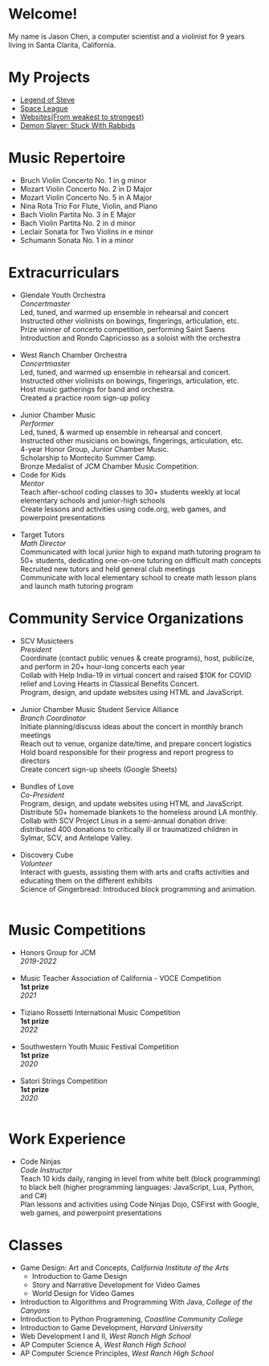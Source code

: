 # Welcome!
My name is Jason Chen, a computer scientist and a violinist for 9 years living in Santa Clarita, California.

# My Projects
<ul>
<li><a href="https://github.com/Jchen050605/ZeldaGame/tree/master">Legend of Steve</a></li>
<li><a href="https://github.com/Jchen050605/mario.git">Space League</a></li>
<li><a href="https://sites.google.com/my.hartdistrict.org/byjasonchenper3/home">Websites(From weakest to strongest)</a></li>
<li><a href="https://github.com/Jchen050605/DemonSlayerGame.git">Demon Slayer: Stuck With Rabbids</a></li>
</ul>

# Music Repertoire
<ul>
  <li>Bruch Violin Concerto No. 1 in g minor</li>
  <li>Mozart Violin Concerto No. 2 in D Major</li>
  <li>Mozart Violin Concerto No. 5 in A Major</li>
  <li>Nina Rota Trio For Flute, Violin, and Piano</li>
  <li>Bach Violin Partita No. 3 in E Major</li>
  <li>Bach Violin Partita No. 2 in d minor</li>
  <li>Leclair Sonata for Two Violins in e minor</li>
  <li>Schumann Sonata No. 1 in a minor</li>
</ul>

# Extracurriculars
<ul>
  <li>
    Glendale Youth Orchestra<br>
    <em>Concertmaster</em><br>
    Led, tuned, and warmed up ensemble in rehearsal and concert<br>
    Instructed other violinists on bowings, fingerings, articulation, etc.<br>
    Prize winner of concerto competition, performing Saint Saens Introduction and Rondo Capriciosso as a soloist with the orchestra<br>
  </li>
  <br>
  <li>
    West Ranch Chamber Orchestra<br>
    <em>Concertmaster</em><br>
    Led, tuned, and warmed up ensemble in rehearsal and concert.<br>
    Instructed other violinists on bowings, fingerings, articulation, etc.<br>
    Host music gatherings for band and orchestra.<br>
    Created a practice room sign-up policy<br>
  </li>
  <br>
  <li>
    Junior Chamber Music<br>
    <em>Performer</em><br>
    Led, tuned, & warmed up ensemble in rehearsal and concert.<br>
    Instructed other musicians on bowings, fingerings, articulation, etc.<br>
    4-year Honor Group, Junior Chamber Music.<br>
    Scholarship to Montecito Summer Camp.<br>
    Bronze Medalist of JCM Chamber Music Competition.<br>
  </li>
  <li>
    Code for Kids<br>
    <em>Mentor</em><br>
    Teach after-school coding classes to 30+ students weekly at local elementary schools and junior-high schools<br>
    Create lessons and activities using code.org, web games, and powerpoint presentations<br>
  </li>
  <br>
  <li>
    Target Tutors<br>
    <em>Math Director</em><br>
    Communicated with local junior high to expand math tutoring program to 50+ students, dedicating one-on-one tutoring on difficult math concepts<br>
    Recruited new tutors and held general club meetings<br>
    Communicate with local elementary school to create math lesson plans and launch math tutoring program<br>
  </li>
</ul>

# Community Service Organizations
<ul>
  <li>
    SCV Musicteers<br>
    <em>President</em><br>
    Coordinate (contact public venues & create programs), host, publicize, and perform in 20+ hour-long concerts each year<br>
    Collab with Help India-19 in virtual concert and raised $10K for COVID relief and Loving Hearts in Classical Benefits Concert.<br>
    Program, design, and update websites using HTML and JavaScript.<br>
  </li>
  <br>
  <li>
    Junior Chamber Music Student Service Alliance<br>                                                
    <em>Branch Coordinator</em><br>
    Initiate planning/discuss ideas about the concert in monthly branch meetings<br>
    Reach out to venue, organize date/time, and prepare concert logistics<br>
    Hold board responsible for their progress and report progress to directors<br>
    Create concert sign-up sheets (Google Sheets)<br>
  </li>
  <br>
  <li>
    Bundles of Love<br>
    <em>Co-President</em><br>
    Program, design, and update websites using HTML and JavaScript.<br>
    Distribute 50+ homemade blankets to the homeless around LA monthly.<br>
    Collab with SCV Project Linus in a semi-annual donation drive: distributed 400 donations to critically ill or traumatized children in Sylmar, SCV, and Antelope Valley.<br>
  </li>
  <br>
  <li>
    Discovery Cube<br>
    <em>Volunteer</em><br>
    Interact with guests, assisting them with arts and crafts activities and educating them on the different exhibits<br>
    Science of Gingerbread: Introduced block programming and animation.<br>
  </li>
  <br>
</ul>

# Music Competitions
<ul>
  <li>
    Honors Group for JCM<br>
    <em>2019-2022</em><br>
  </li>
  <br>
  <li>
    Music Teacher Association of California - VOCE Competition<br>
    <b>1st prize</b><br>
    <em>2021</em><br>
  </li>
  <br>
  <li>
    Tiziano Rossetti International Music Competition<br>
    <b>1st prize</b><br>
    <em>2022</em><br>
  </li>
  <br>
  <li>
    Southwestern Youth Music Festival Competition<br>
    <b>1st prize</b><br>
    <em>2020</em><br>
  </li>
  <br>
  <li>
    Satori Strings Competition<br>
    <b>1st prize</b><br>
    <em>2020</em><br>
  </li>
  <br>
</ul>

# Work Experience
<ul>
  <li>
    Code Ninjas<br>
    <em>Code Instructor</em><br>
    Teach 10 kids daily, ranging in level  from white belt (block programming) to black belt (higher programming languages: JavaScript, Lua, Python, and C#)<br>
    Plan lessons and activities using Code Ninjas Dojo, CSFirst with Google, web games, and powerpoint presentations<br>
  </li>
</ul>

# Classes
<ul>
  <li>
    Game Design: Art and Concepts, <em>California Institute of the Arts</em><br>
    <ul><li>Introduction to Game Design</li>
  <li>Story and Narrative Development for Video Games</li>
      <li>World Design for Video Games</li></ul>
  </li>
  <li>Introduction to Algorithms and Programming With Java, <em>College of the Canyons</em></li>
  <li>Introduction to Python Programming, <em>Coastline Community College</em></li>
  <li>Introduction to Game Development, <em>Harvard University</em></li>
  <li>Web Development I and II, <em>West Ranch High School</em></li>
  <li>AP Computer Science A, <em>West Ranch High School</em></li>
  <li>AP Computer Science Principles, <em>West Ranch High School</em></li>
</ul>
